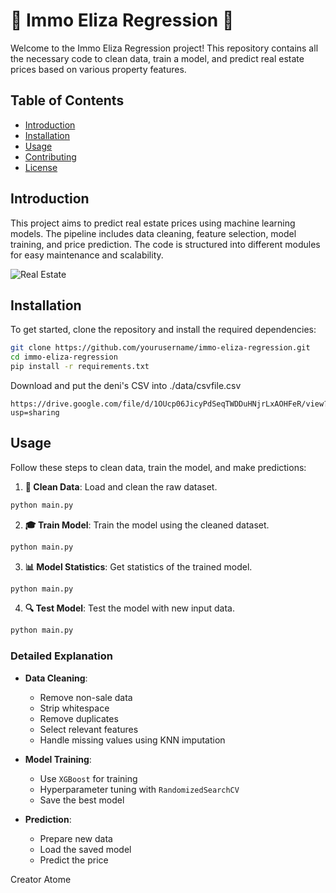 
# 🏡 Immo Eliza Regression 🏡

Welcome to the Immo Eliza Regression project! This repository contains all the necessary code to clean data, train a model, and predict real estate prices based on various property features. 

## Table of Contents

- [Introduction](#introduction)
- [Installation](#installation)
- [Usage](#usage)
- [Contributing](#contributing)
- [License](#license)

## Introduction

This project aims to predict real estate prices using machine learning models. The pipeline includes data cleaning, feature selection, model training, and price prediction. The code is structured into different modules for easy maintenance and scalability.

![Real Estate](https://miro.medium.com/v2/resize:fit:1000/1*1C3GnoY-FzhqzL0MzTlWyQ.gif)

## Installation

To get started, clone the repository and install the required dependencies:

```bash
git clone https://github.com/yourusername/immo-eliza-regression.git
cd immo-eliza-regression
pip install -r requirements.txt
```

Download and put the deni's CSV into ./data/csvfile.csv
```
https://drive.google.com/file/d/1OUcp06JicyPdSeqTWDDuHNjrLxAOHFeR/view?usp=sharing
```

## Usage

Follow these steps to clean data, train the model, and make predictions:

1. **🧹 Clean Data**: Load and clean the raw dataset.

```bash
python main.py
```

2. **🎓 Train Model**: Train the model using the cleaned dataset.
   
```bash
python main.py
```

3. **📊 Model Statistics**: Get statistics of the trained model.
   
```bash
python main.py
```

4. **🔍 Test Model**: Test the model with new input data.
   
```bash
python main.py
```

### Detailed Explanation

- **Data Cleaning**: 
   - Remove non-sale data
   - Strip whitespace
   - Remove duplicates
   - Select relevant features
   - Handle missing values using KNN imputation

- **Model Training**:
   - Use `XGBoost` for training
   - Hyperparameter tuning with `RandomizedSearchCV`
   - Save the best model

- **Prediction**:
   - Prepare new data
   - Load the saved model
   - Predict the price

Creator Atome
